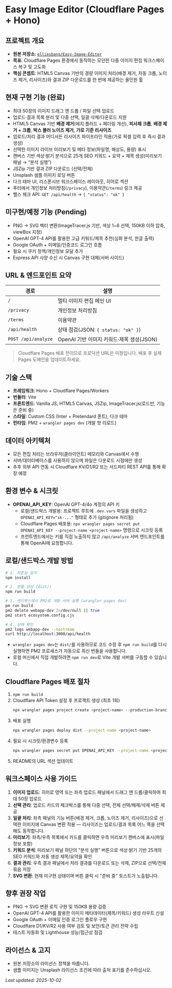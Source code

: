 # Easy Image Editor (Cloudflare Pages + Hono)

## 프로젝트 개요
- **원본 저장소**: [`elliesbang/Easy-Image-Editer`](https://github.com/elliesbang/Easy-Image-Editer)
- **목표**: Cloudflare Pages 환경에서 동작하는 모던한 다중 이미지 편집 워크스페이스 복구 및 고도화
- **핵심 콘셉트**: HTML5 Canvas 기반의 경량 이미지 처리(배경 제거, 자동 크롭, 노이즈 제거, 리사이즈)와 결과 ZIP 다운로드를 한 번에 제공하는 올인원 툴

## 현재 구현 기능 (완료)
- 최대 50장의 이미지 드래그 앤 드롭 / 파일 선택 업로드
- 업로드·결과 목록 분리 및 다중 선택, 일괄 삭제/다운로드 지원
- HTML5 Canvas 기반 **배경 제거**(에지 플러드 + 페더링 개선), **피사체 크롭**, **배경 제거 + 크롭**, **박스 블러 노이즈 제거**, **가로 기준 리사이즈**
- 업로드/처리 결과 어디서든 리사이즈 파이프라인 적용(가로 픽셀 입력 후 즉시 결과 생성)
- 선택한 이미지 라이브 미리보기 및 메타 정보(파일명, 해상도, 용량) 표시
- 캔버스 기반 색상·밝기 분석으로 25개 SEO 키워드 + 요약 + 제목 생성(미리보기 패널 → “분석 실행”)
- JSZip 기반 결과 ZIP 다운로드 (선택/전체)
- Unsplash 샘플 이미지 로딩 버튼
- 다크 테마 UI, 리스폰시브 워크스페이스 레이아웃, 히어로 섹션
- 푸터에서 개인정보 처리방침(`/privacy`), 이용약관(`/terms`) 링크 제공
- 헬스 체크 API: `GET /api/health` → `{ "status": "ok" }`

## 미구현/예정 기능 (Pending)
- PNG → SVG 벡터 변환(ImageTracer.js 기반, 색상 1~6 선택, 150KB 이하 압축, viewBox 지정)
- OpenAI GPT-4 API를 활용한 고급 키워드/제목 추천(심화 분석, 한글 출력)
- Google OAuth + 이메일/인증코드 로그인 흐름
- 필요 시 쿠키 정책/개인정보 모달 추가
- Express API 사양 수신 시 Canvas 구현 대체(서버 사이드)

## URL & 엔드포인트 요약
| 경로 | 설명 |
| --- | --- |
| `/` | 멀티 이미지 편집 메인 UI |
| `/privacy` | 개인정보 처리방침 |
| `/terms` | 이용약관 |
| `/api/health` | 상태 점검(JSON: `{ status: "ok" }`) |
| `POST /api/analyze` | OpenAI 기반 이미지 키워드·제목 생성(JSON) |

> Cloudflare Pages 배포 전이므로 프로덕션 URL은 미정입니다. 배포 후 실제 Pages 도메인을 업데이트하세요.

## 기술 스택
- **프레임워크**: Hono + Cloudflare Pages/Workers
- **번들러**: Vite
- **프론트엔드**: Vanilla JS, HTML5 Canvas, JSZip, ImageTracer.js(로드만, 기능은 준비 중)
- **스타일**: Custom CSS (Inter + Pretendard 폰트), 다크 테마
- **런타임**: PM2 + `wrangler pages dev` (개발 핫 리로드)

## 데이터 아키텍처
- 모든 편집 처리는 브라우저(클라이언트) 메모리와 Canvas에서 수행
- 서버/데이터베이스를 사용하지 않으며 파일은 다운로드 시점에만 생성
- 추후 외부 API 연동 시 Cloudflare KV/D1/R2 또는 서드파티 REST API를 통해 확장 예정

## 환경 변수 & 시크릿
- **OPENAI_API_KEY**: OpenAI GPT-4/4o 계정의 API 키
  - 로컬/샌드박스 개발용: 프로젝트 루트에 `.dev.vars` 파일을 생성하고 `OPENAI_API_KEY="sk-..."` 형태로 추가 (gitignore 처리됨)
  - Cloudflare Pages 배포용: `npx wrangler pages secret put OPENAI_API_KEY --project-name <project-name>` 명령으로 시크릿 등록
  - 프런트엔드에서는 키를 직접 노출하지 않고 `/api/analyze` 서버 엔드포인트를 통해 OpenAI에 요청합니다.

## 로컬/샌드박스 개발 방법
```bash
# 1. 의존성 설치
npm install

# 2. 번들 생성 (dist/)
npm run build

# 3. 샌드박스에서 PM2로 개발 서버 실행 (wrangler pages dev)
pm run build
pm2 delete webapp-dev 2>/dev/null || true
pm2 start ecosystem.config.cjs

# 4. 상태 확인
pm2 logs webapp-dev --nostream
curl http://localhost:3000/api/health
```
- `wrangler pages dev`는 `dist/`를 사용하므로 코드 수정 후 `npm run build`를 다시 실행하면 PM2 프로세스가 자동으로 최신 번들을 사용합니다.
- 로컬 머신에서 직접 개발하려면 `npm run dev`로 Vite 개발 서버를 구동할 수 있습니다.

## Cloudflare Pages 배포 절차
1. `npm run build`
2. Cloudflare API Token 설정 후 프로젝트 생성 (최초 1회)
   ```bash
   npx wrangler pages project create <project-name> --production-branch main --compatibility-date 2025-10-02
   ```
3. 배포 실행
   ```bash
   npx wrangler pages deploy dist --project-name <project-name>
   ```
4. 필요 시 시크릿/환경변수 등록
   ```bash
   npx wrangler pages secret put OPENAI_API_KEY --project-name <project-name>
   ```
5. README의 URL 섹션 업데이트

## 워크스페이스 사용 가이드
1. **이미지 업로드**: 히어로 영역 또는 좌측 업로드 패널에서 드래그 앤 드롭/클릭하여 최대 50장 업로드
2. **선택 관리**: 업로드 카드의 체크박스를 통해 다중 선택, 전체 선택/해제/삭제 버튼 제공
3. **일괄 처리**: 좌측 패널의 기능 버튼(배경 제거, 크롭, 노이즈 제거, 리사이즈)으로 선택한 이미지에 Canvas 변환 적용 — 리사이즈는 업로드/결과 목록 어느 쪽을 선택해도 동작합니다.
4. **미리보기**: 좌측/우측 목록에서 카드를 클릭하면 우측 미리보기 캔버스에 표시(파일 정보 포함)
5. **키워드 분석**: 미리보기 패널 하단의 "분석 실행" 버튼으로 색상·밝기 기반 25개의 SEO 키워드와 자동 생성 제목/요약을 확인
6. **결과 관리**: 우측 결과 패널에서 처리 결과를 다운로드 또는 삭제, ZIP으로 선택/전체 묶음 저장
7. **SVG 변환**: 현재 미구현 상태이며 버튼 클릭 시 "준비 중" 토스트가 노출됩니다.

## 향후 권장 작업
- PNG → SVG 변환 로직 구현 및 150KB 용량 검증
- OpenAI GPT-4 API를 활용한 이미지 메타데이터(제목/키워드) 생성 라우트 신설
- Google OAuth + 이메일 인증 로그인 플로우 구현
- Cloudflare D1/KV/R2 사용 여부 검토 및 보안/토큰 관리 전략 수립
- 테스트 자동화 및 Lighthouse 성능/접근성 점검

## 라이선스 & 고지
- 원본 저장소의 라이선스 정책을 따릅니다.
- 샘플 이미지는 Unsplash 라이선스 조건에 따라 출처 표기를 준수하십시오.

_Last updated: 2025-10-02_
